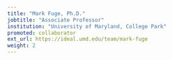 ```yaml
---
title: "Mark Fuge, Ph.D."
jobtitle: "Associate Professor"
institution: "University of Maryland, College Park"
promoted: collaborator
ext_url: https://ideal.umd.edu/team/mark-fuge
weight: 2
---
```





